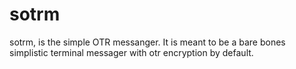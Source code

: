 # sotrm 

sotrm, is the simple OTR messanger. It is meant to be a bare bones simplistic terminal messager with otr encryption by default.
